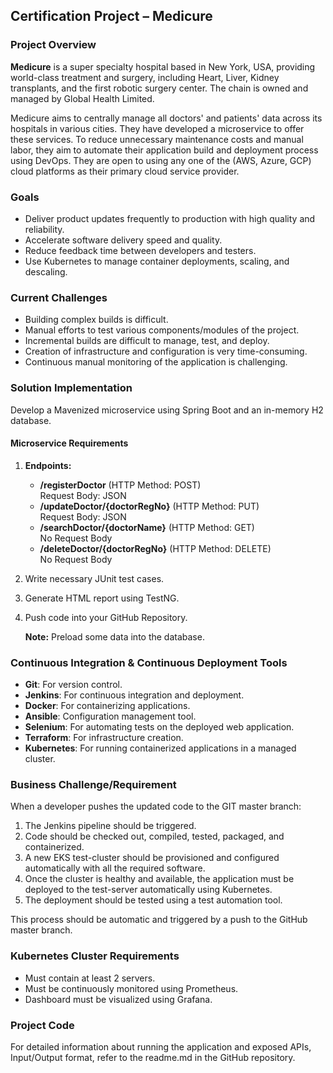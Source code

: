 ## Certification Project – Medicure


### Project Overview

**Medicure** is a super specialty hospital based in New York, USA, providing world-class treatment and surgery, including Heart, Liver, Kidney transplants, and the first robotic surgery center. The chain is owned and managed by Global Health Limited.

Medicure aims to centrally manage all doctors' and patients' data across its hospitals in various cities. They have developed a microservice to offer these services. To reduce unnecessary maintenance costs and manual labor, they aim to automate their application build and deployment process using DevOps. They are open to using any one of the (AWS, Azure, GCP) cloud platforms as their primary cloud service provider.

### Goals

- Deliver product updates frequently to production with high quality and reliability.
- Accelerate software delivery speed and quality.
- Reduce feedback time between developers and testers.
- Use Kubernetes to manage container deployments, scaling, and descaling.

### Current Challenges

- Building complex builds is difficult.
- Manual efforts to test various components/modules of the project.
- Incremental builds are difficult to manage, test, and deploy.
- Creation of infrastructure and configuration is very time-consuming.
- Continuous manual monitoring of the application is challenging.

### Solution Implementation

Develop a Mavenized microservice using Spring Boot and an in-memory H2 database.

#### Microservice Requirements

1. **Endpoints:**
   - **/registerDoctor** (HTTP Method: POST)  
     Request Body: JSON
   - **/updateDoctor/{doctorRegNo}** (HTTP Method: PUT)  
     Request Body: JSON
   - **/searchDoctor/{doctorName}** (HTTP Method: GET)  
     No Request Body
   - **/deleteDoctor/{doctorRegNo}** (HTTP Method: DELETE)  
     No Request Body

2. Write necessary JUnit test cases.
3. Generate HTML report using TestNG.
4. Push code into your GitHub Repository.
   
   **Note:** Preload some data into the database.

### Continuous Integration & Continuous Deployment Tools

- **Git**: For version control.
- **Jenkins**: For continuous integration and deployment.
- **Docker**: For containerizing applications.
- **Ansible**: Configuration management tool.
- **Selenium**: For automating tests on the deployed web application.
- **Terraform**: For infrastructure creation.
- **Kubernetes**: For running containerized applications in a managed cluster.

### Business Challenge/Requirement

When a developer pushes the updated code to the GIT master branch:
1. The Jenkins pipeline should be triggered.
2. Code should be checked out, compiled, tested, packaged, and containerized.
3. A new EKS test-cluster should be provisioned and configured automatically with all the required software.
4. Once the cluster is healthy and available, the application must be deployed to the test-server automatically using Kubernetes.
5. The deployment should be tested using a test automation tool.

This process should be automatic and triggered by a push to the GitHub master branch.

### Kubernetes Cluster Requirements

- Must contain at least 2 servers.
- Must be continuously monitored using Prometheus.
- Dashboard must be visualized using Grafana.

### Project Code

For detailed information about running the application and exposed APIs, Input/Output format, refer to the readme.md in the GitHub repository.
